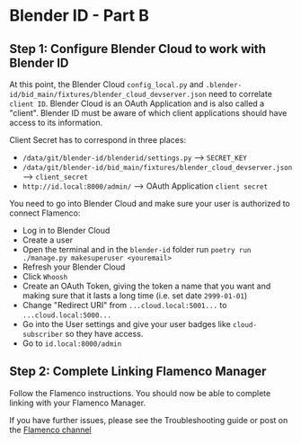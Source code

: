 # Blender ID - Part B


## Step 1: Configure Blender Cloud to work with Blender ID

At this point, the Blender Cloud `config_local.py` and `.blender-id/bid_main/fixtures/blender_cloud_devserver.json` need to correlate `client ID`.
Blender Cloud is an OAuth Application and is also called a "client". Blender ID must be aware of which client applications should have access to its information.     

Client Secret has to correspond in three places:    
- `/data/git/blender-id/blenderid/settings.py` --> `SECRET_KEY`    
- `/data/git/blender-id/bid_main/fixtures/blender_cloud_devserver.json` --> `client_secret`    
- `http://id.local:8000/admin/` --> OAuth Application `client secret`  

You need to go into Blender Cloud and make sure your user is authorized to connect Flamenco:
- Log in to Blender Cloud
- Create a user
- Open the terminal and in the `blender-id` folder run `poetry run ./manage.py makesuperuser <youremail>`
- Refresh your Blender Cloud
- Click `Whoosh`
- Create an OAuth Token, giving the token a name that you want and making sure that it lasts a long time (i.e. set date `2999-01-01`)
- Change "Redirect URI" from `...cloud.local:5001...` to `...cloud.local:5000...`
- Go into the User settings and give your user badges like `cloud-subscriber` so they have access.
- Go to `id.local:8000/admin`


## Step 2: Complete Linking Flamenco Manager

Follow the Flamenco instructions. You should now be able to complete linking with your Flamenco Manager.

If you have further issues, please see the Troubleshooting guide or post on the [Flamenco channel](https://blender.chat/channel/flamenco)
